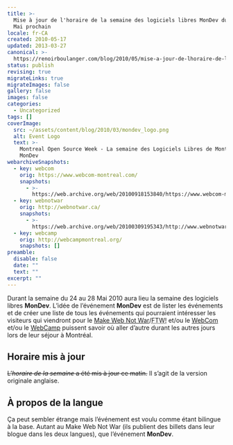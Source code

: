 ```yaml
---
title: >-
  Mise à jour de l'horaire de la semaine des logiciels libres MonDev du 24-28
  Mai prochain
locale: fr-CA
created: 2010-05-17
updated: 2013-03-27
canonical: >-
  https://renoirboulanger.com/blog/2010/05/mise-a-jour-de-lhoraire-de-la-semaine-des-logiciels-libres-mondev-du-24-28-mai-prochain/
status: publish
revising: true
migrateLinks: true
migrateImages: false
gallery: false
images: false
categories:
  - Uncategorized
tags: []
coverImage:
  src: ~/assets/content/blog/2010/03/mondev_logo.png
  alt: Event Logo
  text: >-
    Montreal Open Source Week - La semaine des Logiciels Libres de Montréal
    MonDev
webarchiveSnapshots:
  - key: webcom
    orig: https://www.webcom-montreal.com/
    snapshots:
      - >-
        https://web.archive.org/web/20100918153840/https://www.webcom-montreal.com/
  - key: webnotwar
    orig: http://webnotwar.ca/
    snapshots:
      - >-
        https://web.archive.org/web/20100309195343/http://www.webnotwar.ca/ftw/
  - key: webcamp
    orig: http://webcampmontreal.org/
    snapshots: []
preamble:
  disable: false
  date: ""
  text: ""
excerpt: ""
---
```


<!--#TODO-inline-edit: MonDev -->

Durant la semaine du 24 au 28 Mai 2010 aura lieu la semaine des logiciels libres **MonDev**. L’idée de l’événement **MonDev** est de lister les événements et de créer une liste de tous les événements qui pourraient intéresser les visiteurs qui viendront pour le [<span lang="en">Make Web Not War</span>][webnotwar]/<abbr lang="en" title="For The Win!">FTW!</abbr> et/ou le [<span lang="en">WebCom</span>][webcom] et/ou le [<span lang="en">WebCamp</span>][webcamp] puissent savoir où aller d’autre durant les autres jours lors de leur séjour à Montréal.

## Horaire mis à jour

~~L’*horaire de la semaine* a été mis à jour <time datetime="2010-05-17">ce matin</time>.~~ Il s’agit de la version originale anglaise. <!--#TODO-inline-edit Les gens qui ne comprennent que le français devront s’en accomoder.-->

## À propos de la langue

Ça peut sembler étrange mais l’événement est voulu comme étant bilingue à la base. Autant au <span lang="en">Make Web Not War</span> (ils publient des billets dans leur blogue dans les deux langues), que l’événement **MonDev**.

[webnotwar]: https://web.archive.org/web/20100309195343/http://www.webnotwar.ca/ftw/
[webcom]: https://web.archive.org/web/20100204035915/https://www.webcom-montreal.com/
[webcamp]: http://webcampmontreal.org/
